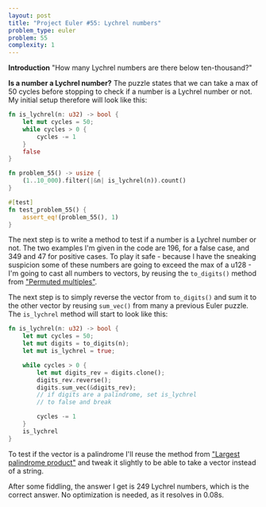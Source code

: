 ```yaml
---
layout: post
title: "Project Euler #55: Lychrel numbers"
problem_type: euler
problem: 55
complexity: 1
---
```


**Introduction**
"How many Lychrel numbers are there below ten-thousand?"

**Is a number a Lychrel number?**
The puzzle states that we can take a max of 50 cycles before stopping to check if a number is a Lychrel number or not. My initial setup therefore will look like this:

```rust
fn is_lychrel(n: u32) -> bool {
    let mut cycles = 50;
    while cycles > 0 {
        cycles -= 1
    }
    false
}

fn problem_55() -> usize {
    (1..10_000).filter(|&n| is_lychrel(n)).count()
}

#[test]
fn test_problem_55() {
    assert_eq!(problem_55(), 1)
}
```

The next step is to write a method to test if a number is a Lychrel number or not. The two examples I'm given in the code are 196, for a false case, and 349 and 47 for positive cases. To play it safe - because I have the sneaking suspicion some of these numbers are going to exceed the max of a u128 - I'm going to cast all numbers to vectors, by reusing the `to_digits()` method from ["Permuted multiples"](/2021/11/21/project-euler-52-permuted-multiples.html).

The next step is to simply reverse the vector from `to_digits()` and sum it to the other vector by reusing `sum_vec()` from many a previous Euler puzzle. The `is_lychrel` method will start to look like this:

```rust
fn is_lychrel(n: u32) -> bool {
    let mut cycles = 50;
    let mut digits = to_digits(n);
    let mut is_lychrel = true;

    while cycles > 0 {
        let mut digits_rev = digits.clone();
        digits_rev.reverse();
        digits.sum_vec(&digits_rev);
        // if digits are a palindrome, set is_lychrel
        // to false and break

        cycles -= 1
    }
    is_lychrel
}
```

To test if the vector is a palindrome I'll reuse the method from ["Largest palindrome product"](/2021/10/23/project-euler-4-largest-palindrome-product.html) and tweak it slightly to be able to take a vector instead of a string.

After some fiddling, the answer I get is 249 Lychrel numbers, which is the correct answer. No optimization is needed, as it resolves in 0.08s.
